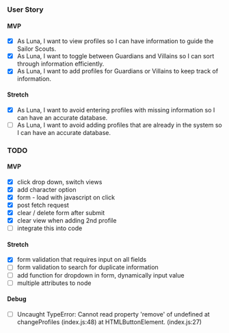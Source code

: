 ### User Story

#### MVP
- [x] As Luna, I want to view profiles so I can have information to guide the Sailor Scouts.
- [x] As Luna, I want to toggle between Guardians and Villains so I can sort through information efficiently.
- [x] As Luna, I want to add profiles for Guardians or Villains to keep track of information.

#### Stretch
- [x] As Luna, I want to avoid entering profiles with missing information so I can have an accurate database.
- [ ] As Luna, I want to avoid adding profiles that are already in the system so I can have an accurate database.

### TODO
#### MVP
- [x] click drop down, switch views
- [x] add character option
- [x] form - load with javascript on click
- [x] post fetch request
- [x] clear / delete form after submit
- [x] clear view when adding 2nd profile
- [ ] integrate this into code

#### Stretch
- [x] form validation that requires input on all fields
- [ ] form validation to search for duplicate information
- [ ] add function for dropdown in form, dynamically input value
- [ ] multiple attributes to node

#### Debug
- [ ] Uncaught TypeError: Cannot read property 'remove' of undefined at changeProfiles (index.js:48) at HTMLButtonElement.<anonymous> (index.js:27)
